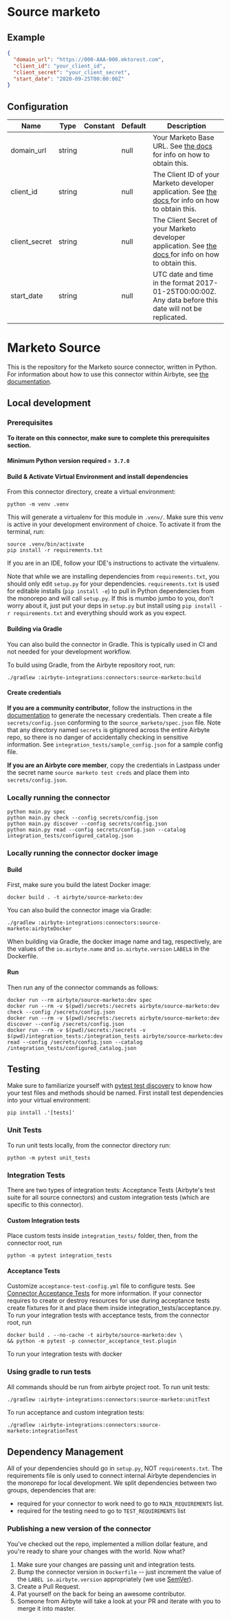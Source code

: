 # Source marketo

## Example
```json
{
  "domain_url": "https://000-AAA-000.mktorest.com",
  "client_id": "your_client_id",
  "client_secret": "your_client_secret",
  "start_date": "2020-09-25T00:00:00Z"
}
```

## Configuration
| Name | Type | Constant | Default | Description |
| --- | --- | --- | --- | --- |
|domain_url |string||null|Your Marketo Base URL. See <a href="https://docs.airbyte.com/integrations/sources/marketo"> the docs </a> for info on how to obtain this.|
|client_id |string||null|The Client ID of your Marketo developer application. See <a href="https://docs.airbyte.com/integrations/sources/marketo"> the docs </a> for info on how to obtain this.|
|client_secret |string||null|The Client Secret of your Marketo developer application. See <a href="https://docs.airbyte.com/integrations/sources/marketo"> the docs </a> for info on how to obtain this.|
|start_date |string||null|UTC date and time in the format 2017-01-25T00:00:00Z. Any data before this date will not be replicated.|

# Marketo Source

This is the repository for the Marketo source connector, written in Python.
For information about how to use this connector within Airbyte, see [the documentation](https://docs.airbyte.io/integrations/sources/marketo).

## Local development

### Prerequisites
**To iterate on this connector, make sure to complete this prerequisites section.**

#### Minimum Python version required `= 3.7.0`

#### Build & Activate Virtual Environment and install dependencies
From this connector directory, create a virtual environment:
```
python -m venv .venv
```

This will generate a virtualenv for this module in `.venv/`. Make sure this venv is active in your
development environment of choice. To activate it from the terminal, run:
```
source .venv/bin/activate
pip install -r requirements.txt
```
If you are in an IDE, follow your IDE's instructions to activate the virtualenv.

Note that while we are installing dependencies from `requirements.txt`, you should only edit `setup.py` for your dependencies. `requirements.txt` is
used for editable installs (`pip install -e`) to pull in Python dependencies from the monorepo and will call `setup.py`.
If this is mumbo jumbo to you, don't worry about it, just put your deps in `setup.py` but install using `pip install -r requirements.txt` and everything
should work as you expect.

#### Building via Gradle
You can also build the connector in Gradle. This is typically used in CI and not needed for your development workflow.

To build using Gradle, from the Airbyte repository root, run:
```
./gradlew :airbyte-integrations:connectors:source-marketo:build
```

#### Create credentials
**If you are a community contributor**, follow the instructions in the [documentation](https://docs.airbyte.io/integrations/sources/marketo)
to generate the necessary credentials. Then create a file `secrets/config.json` conforming to the `source_marketo/spec.json` file.
Note that any directory named `secrets` is gitignored across the entire Airbyte repo, so there is no danger of accidentally checking in sensitive information.
See `integration_tests/sample_config.json` for a sample config file.

**If you are an Airbyte core member**, copy the credentials in Lastpass under the secret name `source marketo test creds`
and place them into `secrets/config.json`.

### Locally running the connector
```
python main.py spec
python main.py check --config secrets/config.json
python main.py discover --config secrets/config.json
python main.py read --config secrets/config.json --catalog integration_tests/configured_catalog.json
```

### Locally running the connector docker image

#### Build
First, make sure you build the latest Docker image:
```
docker build . -t airbyte/source-marketo:dev
```

You can also build the connector image via Gradle:
```
./gradlew :airbyte-integrations:connectors:source-marketo:airbyteDocker
```
When building via Gradle, the docker image name and tag, respectively, are the values of the `io.airbyte.name` and `io.airbyte.version` `LABEL`s in
the Dockerfile.

#### Run
Then run any of the connector commands as follows:
```
docker run --rm airbyte/source-marketo:dev spec
docker run --rm -v $(pwd)/secrets:/secrets airbyte/source-marketo:dev check --config /secrets/config.json
docker run --rm -v $(pwd)/secrets:/secrets airbyte/source-marketo:dev discover --config /secrets/config.json
docker run --rm -v $(pwd)/secrets:/secrets -v $(pwd)/integration_tests:/integration_tests airbyte/source-marketo:dev read --config /secrets/config.json --catalog /integration_tests/configured_catalog.json
```
## Testing
Make sure to familiarize yourself with [pytest test discovery](https://docs.pytest.org/en/latest/goodpractices.html#test-discovery) to know how your test files and methods should be named.
First install test dependencies into your virtual environment:
```
pip install .'[tests]'
```
### Unit Tests
To run unit tests locally, from the connector directory run:
```
python -m pytest unit_tests
```

### Integration Tests
There are two types of integration tests: Acceptance Tests (Airbyte's test suite for all source connectors) and custom integration tests (which are specific to this connector).
#### Custom Integration tests
Place custom tests inside `integration_tests/` folder, then, from the connector root, run
```
python -m pytest integration_tests
```
#### Acceptance Tests
Customize `acceptance-test-config.yml` file to configure tests. See [Connector Acceptance Tests](https://docs.airbyte.io/connector-development/testing-connectors/connector-acceptance-tests-reference) for more information.
If your connector requires to create or destroy resources for use during acceptance tests create fixtures for it and place them inside integration_tests/acceptance.py.
To run your integration tests with acceptance tests, from the connector root, run
```
docker build . --no-cache -t airbyte/source-marketo:dev \
&& python -m pytest -p connector_acceptance_test.plugin
```
To run your integration tests with docker

### Using gradle to run tests
All commands should be run from airbyte project root.
To run unit tests:
```
./gradlew :airbyte-integrations:connectors:source-marketo:unitTest
```
To run acceptance and custom integration tests:
```
./gradlew :airbyte-integrations:connectors:source-marketo:integrationTest
```

## Dependency Management
All of your dependencies should go in `setup.py`, NOT `requirements.txt`. The requirements file is only used to connect internal Airbyte dependencies in the monorepo for local development.
We split dependencies between two groups, dependencies that are:
* required for your connector to work need to go to `MAIN_REQUIREMENTS` list.
* required for the testing need to go to `TEST_REQUIREMENTS` list

### Publishing a new version of the connector
You've checked out the repo, implemented a million dollar feature, and you're ready to share your changes with the world. Now what?
1. Make sure your changes are passing unit and integration tests.
1. Bump the connector version in `Dockerfile` -- just increment the value of the `LABEL io.airbyte.version` appropriately (we use [SemVer](https://semver.org/)).
1. Create a Pull Request.
1. Pat yourself on the back for being an awesome contributor.
1. Someone from Airbyte will take a look at your PR and iterate with you to merge it into master.
